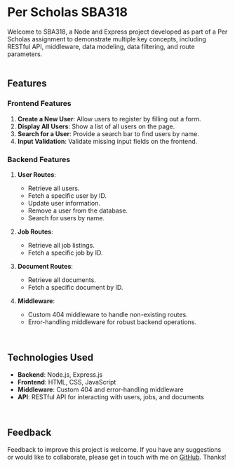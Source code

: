 # Per Scholas SBA318

Welcome to SBA318, a Node and Express project developed as part of a Per Scholas assignment to demonstrate multiple key concepts, including RESTful API, middleware, data modeling, data filtering, and route parameters.
<br><br>

## Features

### Frontend Features

1. **Create a New User**: Allow users to register by filling out a form.
2. **Display All Users**: Show a list of all users on the page.
3. **Search for a User**: Provide a search bar to find users by name.
4. **Input Validation**: Validate missing input fields on the frontend.

### Backend Features

1. **User Routes**:

   - Retrieve all users.
   - Fetch a specific user by ID.
   - Update user information.
   - Remove a user from the database.
   - Search for users by name.

2. **Job Routes**:

   - Retrieve all job listings.
   - Fetch a specific job by ID.

3. **Document Routes**:

   - Retrieve all documents.
   - Fetch a specific document by ID.

4. **Middleware**:
   - Custom 404 middleware to handle non-existing routes.
   - Error-handling middleware for robust backend operations.

<br>

## Technologies Used

- **Backend**: Node.js, Express.js
- **Frontend**: HTML, CSS, JavaScript
- **Middleware**: Custom 404 and error-handling middleware
- **API**: RESTful API for interacting with users, jobs, and documents

<br>

## Feedback

Feedback to improve this project is welcome. If you have any suggestions or would like to collaborate, please get in touch with me on [GitHub](https://github.com/SutheeDev). Thanks!
